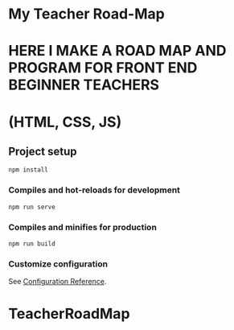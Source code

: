# My Teacher Road-Map

# HERE I MAKE A ROAD MAP AND PROGRAM FOR FRONT END BEGINNER TEACHERS 
# (HTML, CSS, JS)


## Project setup
```
npm install
```

### Compiles and hot-reloads for development
```
npm run serve
```

### Compiles and minifies for production
```
npm run build
```

### Customize configuration
See [Configuration Reference](https://cli.vuejs.org/config/).
# TeacherRoadMap
